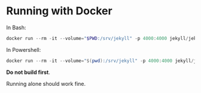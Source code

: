# Running with Docker

In Bash:

```powershell
docker run --rm -it --volume="$PWD:/srv/jekyll" -p 4000:4000 jekyll/jekyll bash tools/run.sh --docker
```

In Powershell:

```powershell
docker run --rm -it --volume="$(pwd):/srv/jekyll" -p 4000:4000 jekyll/jekyll bash tools/run.sh --docker
```

**Do not build first**.

Running alone should work fine.
